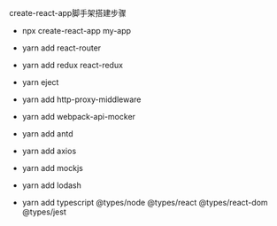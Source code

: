 create-react-app脚手架搭建步骤

* npx create-react-app my-app
* yarn add react-router
* yarn add redux react-redux

* yarn eject
* yarn add http-proxy-middleware
* yarn add webpack-api-mocker 
* yarn add antd
* yarn add axios
* yarn add mockjs
* yarn add lodash

* yarn add typescript @types/node @types/react @types/react-dom @types/jest
